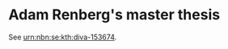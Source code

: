 # Adam Renberg's master thesis

See
[urn:nbn:se:kth:diva-153674](http://urn.kb.se/resolve?urn=urn%3Anbn%3Ase%3Akth%3Adiva-153674).
